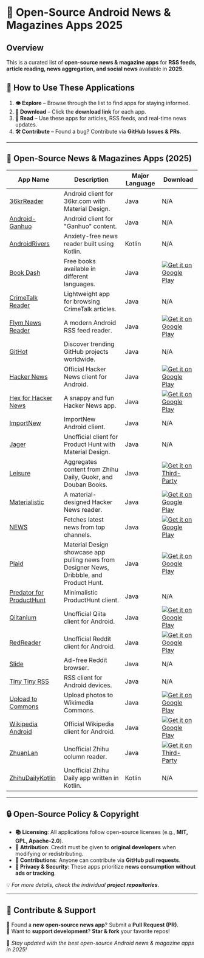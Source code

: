 # 📰 Open-Source Android News & Magazines Apps 2025

## Overview
This is a curated list of **open-source news & magazine apps** for **RSS feeds, article reading, news aggregation, and social news** available in **2025**.

## 🔄 How to Use These Applications
1. **👁️ Explore** – Browse through the list to find apps for staying informed.
2. **💾 Download** – Click the **download link** for each app.
3. **📰 Read** – Use these apps for articles, RSS feeds, and real-time news updates.
4. **🛠️ Contribute** – Found a bug? Contribute via **GitHub Issues & PRs**.

---

## 📂 **Open-Source News & Magazines Apps (2025)**

| App Name | Description | Major Language | Download |
|----------|------------|---------------|----------|
| [36krReader](https://github.com/kinneyyan/36krReader) | Android client for 36kr.com with Material Design. | Java | N/A |
| [Android-Ganhuo](https://github.com/ganhuo/Android-Ganhuo) | Android client for "Ganhuo" content. | Java | N/A |
| [AndroidRivers](https://github.com/dodyg/AndroidRivers) | Anxiety-free news reader built using Kotlin. | Kotlin | N/A |
| [Book Dash](https://github.com/spongebobrf/BookdashAndroidApp) | Free books available in different languages. | Java | [![Get it on Google Play](https://i.imgur.com/T9HnFlW.png)](https://play.google.com/store/apps/details?id=org.bookdash.android) |
| [CrimeTalk Reader](https://github.com/JohnPersano/CrimeTalk-Reader) | Lightweight app for browsing CrimeTalk articles. | Java | N/A |
| [Flym News Reader](https://github.com/FredJul/Flym) | A modern Android RSS feed reader. | Java | [![Get it on Google Play](https://i.imgur.com/T9HnFlW.png)](https://play.google.com/store/apps/details?id=net.fred.feedex) |
| [GitHot](https://github.com/andyiac/githot) | Discover trending GitHub projects worldwide. | Java | N/A |
| [Hacker News](https://github.com/manmal/hn-android) | Official Hacker News client for Android. | Java | [![Get it on Google Play](https://i.imgur.com/T9HnFlW.png)](https://play.google.com/store/apps/details?id=com.manuelmaly.hn) |
| [Hex for Hacker News](https://github.com/longdivision/hex) | A snappy and fun Hacker News app. | Java | [![Get it on Google Play](https://i.imgur.com/T9HnFlW.png)](https://play.google.com/store/apps/details?id=com.hexforhn.hex) |
| [ImportNew](https://github.com/lzjun567/XiYuanFangApp) | ImportNew Android client. | Java | N/A |
| [Jager](https://github.com/jaspervanriet/Jager) | Unofficial client for Product Hunt with Material Design. | Java | N/A |
| [Leisure](https://github.com/MummyDing/Leisure) | Aggregates content from Zhihu Daily, Guokr, and Douban Books. | Java | [![Get it on Third-Party](http://i.imgur.com/ppYJYe5.png)](http://coolapk.com/apk/com.mummyding.app.leisure) |
| [Materialistic](https://github.com/hidroh/materialistic) | A material-designed Hacker News reader. | Java | [![Get it on Google Play](https://i.imgur.com/T9HnFlW.png)](https://play.google.com/store/apps/details?id=io.github.hidroh.materialistic) |
| [NEWS](https://github.com/hemant3370/newsApp) | Fetches latest news from top channels. | Java | [![Get it on Google Play](https://i.imgur.com/T9HnFlW.png)](https://play.google.com/store/apps/details?id=com.hemant.myfeed) |
| [Plaid](https://github.com/nickbutcher/plaid) | Material Design showcase app pulling news from Designer News, Dribbble, and Product Hunt. | Java | [![Get it on Google Play](https://i.imgur.com/T9HnFlW.png)](https://play.google.com/apps/testing/io.plaidapp) |
| [Predator for ProductHunt](https://github.com/crazyhitty/Capstone-Project) | Minimalistic ProductHunt client. | Java | N/A |
| [Qiitanium](https://github.com/ogaclejapan/Qiitanium) | Unofficial Qiita client for Android. | Java | [![Get it on Google Play](https://i.imgur.com/T9HnFlW.png)](https://play.google.com/store/apps/details?id=com.ogaclejapan.qiitanium) |
| [RedReader](https://github.com/QuantumBadger/RedReader) | Unofficial Reddit client for Android. | Java | [![Get it on Google Play](https://i.imgur.com/T9HnFlW.png)](https://play.google.com/store/apps/details?id=org.quantumbadger.redreader) |
| [Slide](https://github.com/Haptic-Apps/Slide) | Ad-free Reddit browser. | Java | N/A |
| [Tiny Tiny RSS](https://tt-rss.org/gitlab/fox/tt-rss-android) | RSS client for Android devices. | Java | N/A |
| [Upload to Commons](https://github.com/nicolas-raoul/apps-android-commons) | Upload photos to Wikimedia Commons. | Java | [![Get it on Google Play](https://i.imgur.com/T9HnFlW.png)](https://play.google.com/store/apps/details?id=fr.free.nrw.commons) |
| [Wikipedia Android](https://github.com/wikimedia/apps-android-wikipedia) | Official Wikipedia client for Android. | Java | [![Get it on Google Play](https://i.imgur.com/T9HnFlW.png)](https://play.google.com/store/apps/details?id=org.wikipedia) |
| [ZhuanLan](https://github.com/bxbxbai/ZhuanLan) | Unofficial Zhihu column reader. | Java | [![Get it on Third-Party](http://i.imgur.com/ppYJYe5.png)](http://vdisk.weibo.com/s/GGofvoXe__E) |
| [ZhihuDailyKotlin](https://github.com/lzyzsd/ZhihuDailyKotlin) | Unofficial Zhihu Daily app written in Kotlin. | Kotlin | N/A |

---

## 🔒 Open-Source Policy & Copyright
- **📚 Licensing**: All applications follow open-source licenses (e.g., **MIT, GPL, Apache-2.0**).
- **🔗 Attribution**: Credit must be given to **original developers** when modifying or redistributing.
- **🔧 Contributions**: Anyone can contribute via **GitHub pull requests**.
- **🔐 Privacy & Security**: These apps prioritize **news consumption without ads or tracking**.

💡 _For more details, check the individual **project repositories**._

---

## 🌟 Contribute & Support
🔹 Found a **new open-source news app**? Submit a **Pull Request (PR)**.  
🔹 Want to **support development**? **Star & fork** your favorite repos!  

🚀 _Stay updated with the best open-source Android news & magazine apps in 2025!_

